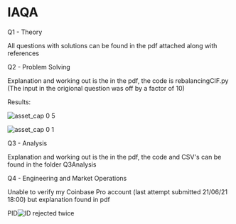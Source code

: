 # IAQA

Q1 - Theory

All questions with solutions can be found in the pdf attached along with references 

Q2 - Problem Solving

Explanation and working out is the in the pdf, the code is rebalancingCIF.py 
(The input in the origional question was off by a factor of 10)

Results:

![asset_cap 0 5](https://user-images.githubusercontent.com/69542935/122806748-ffb1c800-d2ca-11eb-9d09-8c1e231ae191.png)

![asset_cap 0 1](https://user-images.githubusercontent.com/69542935/122806771-06403f80-d2cb-11eb-8e96-4c9dd0fa4c74.png)

Q3 - Analysis

Explanation and working out is the in the pdf, the code and CSV's can be found in the folder Q3Analysis

Q4 - Engineering and Market Operations

Unable to verify my Coinbase Pro account (last attempt submitted 21/06/21 18:00) but explanation found in pdf

PID![ID rejected twice](https://user-images.githubusercontent.com/69542935/122807246-a007ec80-d2cb-11eb-8c21-639f1fbe40bf.png)
 
